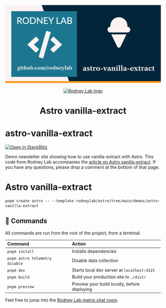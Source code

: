 <img src="../../images/rodneylab-github-astro-vanilla-extract.png" alt="Rodney Lab astro-vanilla-extract Github banner">

<p align="center">
  <a aria-label="Open Rodney Lab site" href="https://rodneylab.com" rel="nofollow noopener noreferrer">
    <img alt="Rodney Lab logo" src="https://rodneylab.com/assets/icon.png" width="60" />
  </a>
</p>
<h1 align="center">
  Astro vanilla-extract
</h1>

# astro-vanilla-extract

[![Open in StackBlitz](https://developer.stackblitz.com/img/open_in_stackblitz.svg)](https://stackblitz.com/github/rodneylab/astro/tree/main/demos/astro-vanilla-extract)

Demo newsletter site showing how to use vanilla-extract with Astro. This code from Rodney Lab accompanies the <a aria-label="Open Rodney Lab blog post on Astro JS Tutorial" href="https://rodneylab.com/astro-vanilla-extract/">article on Astro vanilla-extract</a>. If you have any questions, please drop a comment at the bottom of that page.

# Astro vanilla-extract

```
pnpm create astro -- --template rodneylab/astro/tree/main/demos/astro-vanilla-extract
```

## 🧞 Commands

All commands are run from the root of the project, from a terminal:

| Command                        | Action                                       |
| :----------------------------- | :------------------------------------------- |
| `pnpm install`                 | Installs dependencies                        |
| `pnpm astro telemetry disable` | Disable data collection                      |
| `pnpm dev`                     | Starts local dev server at `localhost:4321`  |
| `pnpm build`                   | Build your production site to `./dist/`      |
| `pnpm preview`                 | Preview your build locally, before deploying |

Feel free to jump into the [Rodney Lab matrix chat room](https://matrix.to/#/%23rodney:matrix.org).
